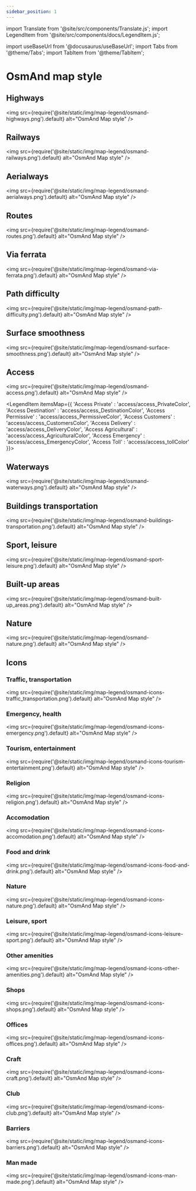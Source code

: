 ```yaml
---
sidebar_position: 1
---
```

import Translate from '@site/src/components/Translate.js';
import LegendItem from '@site/src/components/docs/LegendItem.js';

import useBaseUrl from '@docusaurus/useBaseUrl';
import Tabs from '@theme/Tabs';
import TabItem from '@theme/TabItem';

# OsmAnd map style
<Translate android="yes" id="default_render_descr" />


## Highways
<img src={require('@site/static/img/map-legend/osmand-highways.png').default} alt="OsmAnd Map style" />

## Railways
<img src={require('@site/static/img/map-legend/osmand-railways.png').default} alt="OsmAnd Map style" />

## Aerialways
<img src={require('@site/static/img/map-legend/osmand-aerialways.png').default} alt="OsmAnd Map style" />

## Routes
<img src={require('@site/static/img/map-legend/osmand-routes.png').default} alt="OsmAnd Map style" />

## Via ferrata
<img src={require('@site/static/img/map-legend/osmand-via-ferrata.png').default} alt="OsmAnd Map style" />

## Path difficulty
<img src={require('@site/static/img/map-legend/osmand-path-difficulty.png').default} alt="OsmAnd Map style" />

## Surface smoothness
<img src={require('@site/static/img/map-legend/osmand-surface-smoothness.png').default} alt="OsmAnd Map style" />

## Access
<img src={require('@site/static/img/map-legend/osmand-access.png').default} alt="OsmAnd Map style" />


<LegendItem itemsMap={{
        'Access Private' : 'access/access_PrivateColor',
        'Access Destination' : 'access/access_DestinationColor',
        'Access Permissive' : 'access/access_PermissiveColor',
        'Access Customers' : 'access/access_CustomersColor',
        'Access Delivery' : 'access/access_DeliveryColor',
        'Access Agricultural' : 'access/access_AgriculturalColor',
        'Access Emergency' : 'access/access_EmergencyColor',
        'Access Toll' : 'access/access_tollColor'
        }}>
</LegendItem>


## Waterways
<img src={require('@site/static/img/map-legend/osmand-waterways.png').default} alt="OsmAnd Map style" />

## Buildings transportation
<img src={require('@site/static/img/map-legend/osmand-buildings-transportation.png').default} alt="OsmAnd Map style" />

## Sport, leisure
<img src={require('@site/static/img/map-legend/osmand-sport-leisure.png').default} alt="OsmAnd Map style" />

## Built-up areas
<img src={require('@site/static/img/map-legend/osmand-built-up_areas.png').default} alt="OsmAnd Map style" />

## Nature
<img src={require('@site/static/img/map-legend/osmand-nature.png').default} alt="OsmAnd Map style" />

## Icons
### Traffic, transportation
<img src={require('@site/static/img/map-legend/osmand-icons-traffic_transportation.png').default} alt="OsmAnd Map style" />

### Emergency, health
<img src={require('@site/static/img/map-legend/osmand-icons-emergency.png').default} alt="OsmAnd Map style" />

### Tourism, entertainment
<img src={require('@site/static/img/map-legend/osmand-icons-tourism-entertainment.png').default} alt="OsmAnd Map style" />

### Religion
<img src={require('@site/static/img/map-legend/osmand-icons-religion.png').default} alt="OsmAnd Map style" />

### Accomodation
<img src={require('@site/static/img/map-legend/osmand-icons-accomodation.png').default} alt="OsmAnd Map style" />

### Food and drink
<img src={require('@site/static/img/map-legend/osmand-icons-food-and-drink.png').default} alt="OsmAnd Map style" />

### Nature
<img src={require('@site/static/img/map-legend/osmand-icons-nature.png').default} alt="OsmAnd Map style" />

### Leisure, sport
<img src={require('@site/static/img/map-legend/osmand-icons-leisure-sport.png').default} alt="OsmAnd Map style" />

### Other amenities
<img src={require('@site/static/img/map-legend/osmand-icons-other-amenities.png').default} alt="OsmAnd Map style" />

### Shops
<img src={require('@site/static/img/map-legend/osmand-icons-shops.png').default} alt="OsmAnd Map style" />

### Offices
<img src={require('@site/static/img/map-legend/osmand-icons-offices.png').default} alt="OsmAnd Map style" />

### Craft
<img src={require('@site/static/img/map-legend/osmand-icons-craft.png').default} alt="OsmAnd Map style" />

### Club
<img src={require('@site/static/img/map-legend/osmand-icons-club.png').default} alt="OsmAnd Map style" />

### Barriers
<img src={require('@site/static/img/map-legend/osmand-icons-barriers.png').default} alt="OsmAnd Map style" />

### Man made
<img src={require('@site/static/img/map-legend/osmand-icons-man-made.png').default} alt="OsmAnd Map style" />
